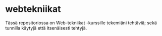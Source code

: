 # webtekniikat

Tässä repositoriossa on Web-tekniikat -kurssille tekemiäni tehtäviä; sekä tunnilla käytyjä että itsenäisesti tehtyjä.
